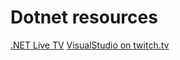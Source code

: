 # Dotnet resources

[.NET Live TV](https://dotnet.microsoft.com/live)
[VisualStudio on twitch.tv](https://www.twitch.tv/VisualStudio)
